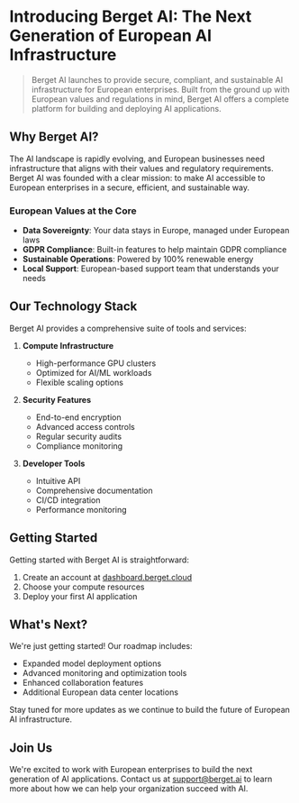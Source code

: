 # Introducing Berget AI: The Next Generation of European AI Infrastructure

> Berget AI launches to provide secure, compliant, and sustainable AI infrastructure for European enterprises. Built from the ground up with European values and regulations in mind, Berget AI offers a complete platform for building and deploying AI applications.

## Why Berget AI?

The AI landscape is rapidly evolving, and European businesses need infrastructure that aligns with their values and regulatory requirements. Berget AI was founded with a clear mission: to make AI accessible to European enterprises in a secure, efficient, and sustainable way.

### European Values at the Core

- **Data Sovereignty**: Your data stays in Europe, managed under European laws
- **GDPR Compliance**: Built-in features to help maintain GDPR compliance
- **Sustainable Operations**: Powered by 100% renewable energy
- **Local Support**: European-based support team that understands your needs

## Our Technology Stack

Berget AI provides a comprehensive suite of tools and services:

1. **Compute Infrastructure**
   - High-performance GPU clusters
   - Optimized for AI/ML workloads
   - Flexible scaling options

2. **Security Features**
   - End-to-end encryption
   - Advanced access controls
   - Regular security audits
   - Compliance monitoring

3. **Developer Tools**
   - Intuitive API
   - Comprehensive documentation
   - CI/CD integration
   - Performance monitoring

## Getting Started

Getting started with Berget AI is straightforward:

1. Create an account at [dashboard.berget.cloud](https://dashboard.berget.cloud)
2. Choose your compute resources
3. Deploy your first AI application

## What's Next?

We're just getting started! Our roadmap includes:

- Expanded model deployment options
- Advanced monitoring and optimization tools
- Enhanced collaboration features
- Additional European data center locations

Stay tuned for more updates as we continue to build the future of European AI infrastructure.

## Join Us

We're excited to work with European enterprises to build the next generation of AI applications. Contact us at support@berget.ai to learn more about how we can help your organization succeed with AI.
